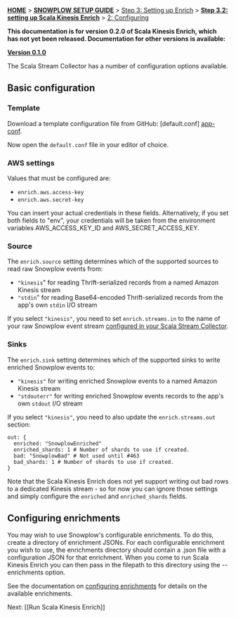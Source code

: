 <a name="top" />

[**HOME**](Home) > [**SNOWPLOW SETUP GUIDE**](Setting-up-Snowplow) > [Step 3: Setting up Enrich](Setting-up-enrich) > [**Step 3.2: setting up Scala Kinesis Enrich**](Setting-up-Scala-Kinesis-Enrich) > [2: Configuring](Configuring-Scala-Kinesis-Enrich)

**This documentation is for version 0.2.0 of Scala Kinesis Enrich, which has not yet been released. Documentation for other versions is available:**

**[Version 0.1.0][v0.1]**

The Scala Stream Collector has a number of configuration options available.

## Basic configuration

### Template

Download a template configuration file from GitHub: [default.conf] [app-conf].

Now open the `default.conf` file in your editor of choice.

### AWS settings

Values that must be configured are:

+ `enrich.aws.access-key`
+ `enrich.aws.secret-key`

You can insert your actual credentials in these fields. Alternatively, if you set both fields to "env", your credentials will be taken from the environment variables AWS_ACCESS_KEY_ID and AWS_SECRET_ACCESS_KEY.

### Source

The `enrich.source` setting determines which of the supported sources to read raw Snowplow events from:

+ `"kinesis`" for reading Thrift-serialized records from a named Amazon Kinesis stream
+ `"stdin`" for reading Base64-encoded Thrift-serialized records from the app's own `stdin` I/O stream

If you select `"kinesis"`, you need to set `enrich.streams.in` to the name of your raw Snowplow event stream [configured in your Scala Stream Collector](Configure-the-Scala-Stream-Collector).

### Sinks

The `enrich.sink` setting determines which of the supported sinks to write enriched Snowplow events to:

+ `"kinesis"` for writing enriched Snowplow events to a named Amazon Kinesis stream
+ `"stdouterr"` for writing enriched Snowplow events records to the app's own `stdout` I/O stream

If you select `"kinesis"`, you need to also update the `enrich.streams.out` section:

```
out: {
  enriched: "SnowplowEnriched"
  enriched_shards: 1 # Number of shards to use if created.
  bad: "SnowplowBad" # Not used until #463
  bad_shards: 1 # Number of shards to use if created.
}
```

Note that the Scala Kinesis Enrich does not yet support writing out bad rows to a dedicated Kinesis stream - so for now you can ignore those settings and simply configure the `enriched` and `enriched_shards` fields.

## Configuring enrichments

You may wish to use Snowplow's configurable enrichments. To do this, create a directory of enrichment JSONs. For each configurable enrichment you wish to use, the enrichments directory should contain a .json file with a configuration JSON for that enrichment. When you come to run Scala Kinesis Enrich you can then pass in the filepath to this directory using the --enrichments option.

See the documentation on [configuring enrichments](5-Configuring-enrichments) for details on the available enrichments.

Next: [[Run Scala Kinesis Enrich]]

[app-conf]: https://github.com/snowplow/snowplow/blob/master/3-enrich/scala-kinesis-enrich/src/main/resources/default.conf
[v0.1]: https://github.com/snowplow/snowplow/wiki/Configure-Scala-Kinesis-Enrich-v0.1
